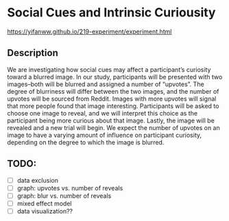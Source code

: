 # Social Cues and Intrinsic Curiousity
https://yifanww.github.io/219-experiment/experiment.html

## Description
We are investigating how social cues may affect a participant’s curiosity toward a blurred image. In our study, participants will be presented with two images–both will be blurred and assigned a number of “upvotes”.  The degree of blurriness will differ between the two images, and the number of upvotes will be sourced from Reddit. Images with more upvotes will signal that more people found that image interesting. Participants will be asked to choose one image to reveal, and we will interpret this choice as the participant being more curious about that image. Lastly, the image will be revealed and a new trial will begin. We expect the number of upvotes on an image to have a varying amount of influence on participant curiosity, depending on the degree to which the image is blurred. 

## TODO:
- [ ] data exclusion
- [ ] graph: upvotes vs. number of reveals
- [ ] graph: blur vs. number of reveals
- [ ] mixed effect model
- [ ] data visualization??
